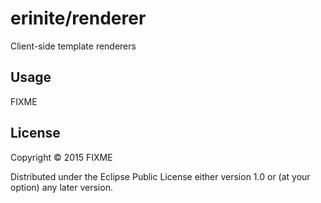 # erinite/renderer

Client-side template renderers

## Usage

FIXME

## License

Copyright © 2015 FIXME

Distributed under the Eclipse Public License either version 1.0 or (at
your option) any later version.
